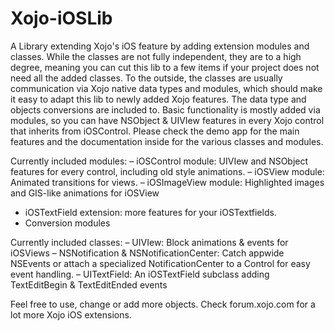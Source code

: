 Xojo-iOSLib
===========

A Library extending Xojo's iOS feature by adding extension modules and classes.
While the classes are not fully independent, they are to a high degree, meaning you can cut this lib to a few items if your project does not need all the added classes. 
To the outside, the classes are usually communication via Xojo native data types and modules, which should make it easy to adapt this lib to newly added Xojo features. The data type and objects conversions are included to.
Basic functionality is mostly added via modules, so you can have NSObject & UIVIew features in every Xojo control that inherits from iOSControl.
Please check the demo app for the main features and the documentation inside for the various classes and modules.

Currently included modules:
– iOSControl module: UIVIew and NSObject features for every control, including old style animations.
– iOSView module: Animated transitions for views.
– iOSImageView module: Highlighted images and GIS-like animations for iOSView
- iOSTextField extension: more features for your iOSTextfields.
- Conversion modules

Currently included classes:
– UIVIew: Block animations & events for iOSViews
– NSNotification & NSNotificationCenter: Catch appwide NSEvents or attach a specialized NotificationCenter to a Control for easy event handling.
– UITextField: An iOSTextField subclass adding TextEditBegin & TextEditEnded events

Feel free to use, change or add more objects. Check forum.xojo.com for a lot more Xojo iOS extensions.
